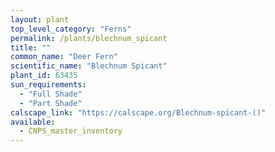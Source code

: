 ```yaml
---
layout: plant                                                              
top_level_category: "Ferns"
permalink: /plants/blechnum_spicant
title: ""
common_name: "Deer Fern"
scientific_name: "Blechnum Spicant"
plant_id: 63435
sun_requirements:
  - "Full Shade"
  - "Part Shade"
calscape_link: "https://calscape.org/Blechnum-spicant-()"
available: 
  - CNPS_master_inventory
---
```


